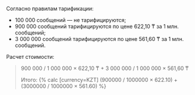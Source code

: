 Согласно правилам тарификации:
* 100 000 сообщений — не тарифицируются;
* 900 000 сообщений тарифицируются по цене 622,10 ₸ за 1 млн. сообщений;
* 3 000 000 сообщений тарифицируются по цене 561,60 ₸ за 1 млн. сообщений.

Расчет стоимости:
> 900 000 / 1 000 000 × 622,10 ₸ + 3 000 000 / 1 000 000 × 561,60 ₸
>
> Итого: {% calc [currency=KZT] (900000 / 1000000 × 622.10) + (3000000 / 1000000 × 561.60) %}